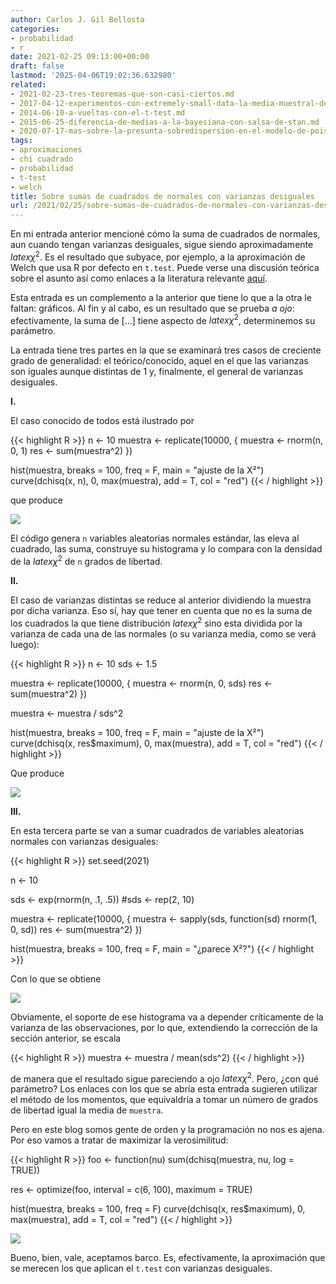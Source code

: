 ```yaml
---
author: Carlos J. Gil Bellosta
categories:
- probabilidad
- r
date: 2021-02-25 09:13:00+00:00
draft: false
lastmod: '2025-04-06T19:02:36.632980'
related:
- 2021-02-23-tres-teoremas-que-son-casi-ciertos.md
- 2017-04-12-experimentos-con-extremely-small-data-la-media-muestral-de-pocas-betas.md
- 2014-06-10-a-vueltas-con-el-t-test.md
- 2015-06-25-diferencia-de-medias-a-la-bayesiana-con-salsa-de-stan.md
- 2020-07-17-mas-sobre-la-presunta-sobredispersion-en-el-modelo-de-poisson.md
tags:
- aproximaciones
- chi cuadrado
- probabilidad
- t-test
- welch
title: Sobre sumas de cuadrados de normales con varianzas desiguales
url: /2021/02/25/sobre-sumas-de-cuadrados-de-normales-con-varianzas-desiguales/
---
```


En mi entrada anterior mencioné cómo la suma de cuadrados de normales, aun cuando tengan varianzas desiguales, sigue siendo aproximadamente $latex \chi^2$. Es el resultado que subyace, por ejemplo, a la aproximación de Welch que usa R por defecto en `t.test`. Puede verse una discusión teórica sobre el asunto así como enlaces a la literatura relevante [aquí](https://statisticaloddsandends.wordpress.com/2020/07/03/welchs-t-test-and-the-welch-satterthwaite-equation/).

Esta entrada es un complemento a la anterior que tiene lo que a la otra le faltan: gráficos. Al fin y al cabo, es un resultado que se prueba _a ojo_: efectivamente, la suma de [...] tiene aspecto de $latex \chi^2$, determinemos su parámetro.

La entrada tiene tres partes en la que se examinará tres casos de creciente grado de generalidad: el teórico/conocido, aquel en el que las varianzas son iguales aunque distintas de 1 y,  finalmente, el general de varianzas desiguales.

**I.**

El caso conocido de todos está ilustrado por

{{< highlight R >}}
n <- 10
muestra <- replicate(10000, {
  muestra <- rnorm(n, 0, 1)
  res <- sum(muestra^2)
})

hist(muestra, breaks = 100,
      freq = F, main = "ajuste de la X²")
curve(dchisq(x, n), 0,
      max(muestra), add = T, col = "red")
{{< / highlight >}}

que produce

![](/wp-uploads/2021/02/chi2_01.png#center)

El código genera `n` variables aleatorias normales estándar, las eleva al cuadrado, las suma, construye su histograma y lo compara con la densidad de la $latex \chi^2$ de `n` grados de libertad.

**II.**

El caso de varianzas distintas se reduce al anterior dividiendo la muestra por dicha varianza. Eso sí, hay que tener en cuenta que no es la suma de los cuadrados la que tiene distribución $latex \chi^2$ sino esta dividida por la varianza de cada una de las normales (o su varianza media, como se verá luego):

{{< highlight R >}}
n <- 10
sds <- 1.5

muestra <- replicate(10000, {
  muestra <- rnorm(n, 0, sds)
  res <- sum(muestra^2)
})

muestra <- muestra / sds^2

hist(muestra, breaks = 100,
      freq = F, main = "ajuste de la X²")
curve(dchisq(x, res$maximum), 0,
      max(muestra), add = T, col = "red")
{{< / highlight >}}

Que produce

![](/wp-uploads/2021/02/chi2_02.png#center)

**III.**

En esta tercera parte se van a sumar cuadrados de variables aleatorias normales con varianzas desiguales:

{{< highlight R >}}
set.seed(2021)

n <- 10

sds <- exp(rnorm(n, .1, .5))
#sds <- rep(2, 10)

muestra <- replicate(10000, {
  muestra <- sapply(sds, function(sd) rnorm(1, 0, sd))
  res <- sum(muestra^2)
})

hist(muestra, breaks = 100,
      freq = F, main = "¿parece X²?")
{{< / highlight >}}

Con lo que se obtiene

![](/wp-uploads/2021/02/chi2_03.png#center)

Obviamente, el soporte de ese histograma va a depender críticamente de la varianza de las observaciones, por lo que, extendiendo la corrección de la sección anterior, se escala

{{< highlight R >}}
muestra <- muestra / mean(sds^2)
{{< / highlight >}}

de manera que el resultado sigue pareciendo a ojo $latex \chi^2$. Pero, ¿con qué parámetro? Los enlaces con los que se abría esta entrada sugieren utilizar el método de los momentos, que equivaldría a tomar un número de grados de libertad igual la media de `muestra`.

Pero en este blog somos gente de orden y la programación no nos es ajena. Por eso vamos a tratar de maximizar la verosimilitud:

{{< highlight R >}}
foo <- function(nu)
  sum(dchisq(muestra, nu, log = TRUE))

res <- optimize(foo,
  interval = c(6, 100),
  maximum = TRUE)

hist(muestra, breaks = 100, freq = F)
curve(dchisq(x, res$maximum), 0, max(muestra),
    add = T, col = "red")
{{< / highlight >}}

![](/wp-uploads/2021/02/chi2_04.png#center)

Bueno, bien, vale, aceptamos barco. Es, efectivamente, la aproximación que se merecen los que aplican el `t.test` con varianzas desiguales.